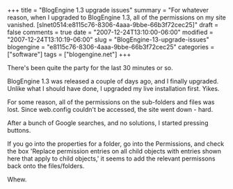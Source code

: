 +++
title = "BlogEngine 1.3 upgrade issues"
summary = "For whatever reason, when I upgraded to BlogEngine 1.3, all of the permissions on my site vanished. [slnet0514:e8115c76-8306-4aaa-9bbe-66b3f72cec25]"
draft = false
comments = true
date = "2007-12-24T13:10:00-06:00"
modified = "2007-12-24T13:10:19-06:00"
slug = "BlogEngine-13-upgrade-issues"
blogengine = "e8115c76-8306-4aaa-9bbe-66b3f72cec25"
categories = ["software"]
tags = ["blogengine.net"]
+++

<p>
There&#39;s been quite the party for the last 30 minutes or so. 
</p>
<p>
BlogEngine 1.3 was released a couple of days ago, and I finally upgraded. Unlike what I should have done, I upgraded my live installation first. Yikes. 
</p>
<p>
For some reason, all of the permissions on the sub-folders and files was lost. Since web.config couldn&#39;t be accessed, the site went down - hard. 
</p>
<p>
After a bunch of Google searches, and no solutions, I started pressing buttons. 
</p>
<p>
If&nbsp;you go into the properties for a folder, go into the Permissions, and check the box &#39;Replace permission entries on all child objects with entries shown here that apply to child objects,&#39; it seems to add the relevant permissons back onto the files/folders. 
</p>
<p>
Whew.
</p>

